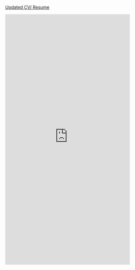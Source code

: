 [Updated CV/ Resume](https://jnmarshan.github.io/docs/jmCV_V4.pdf)

<embed src="https://jnmarshan.github.io/docs/jmCV_V4.pdf" type="application/pdf" style="width: 400px; height: 800px" />
